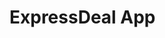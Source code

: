 # ExpressDeal App
<br>
<blockquote class="imgur-embed-pub" lang="en" data-id="a/2pj3hDk" data-context="false" ><a href="//imgur.com/a/2pj3hDk"></a></blockquote><script async src="//s.imgur.com/min/embed.js" charset="utf-8"></script>
